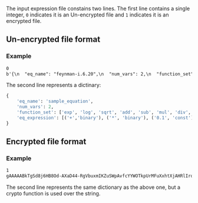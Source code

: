The input expression file constains two lines. The first line contains a single integer, `0` indicates it is an Un-encrypted file and `1` indicates it is an encrypted file.

## Un-encrypted file format


### Example
```txt
0
b'{\n  "eq_name": "feynman-i.6.20",\n  "num_vars": 2,\n  "function_set": [\n    "exp",\n    "log",\n    "sqrt",\n    "add",\n    "sub",\n    "mul",\n    "div",\n    "inv",\n    "sin",\n    "cos",\n    "const"\n  ],\n  "eq_expression": "[('+','binary'), ('*', 'binary'), ('0.1', 'const'), ('X1', 'var'), ('sin', 'unary'), ('X2', 'var')]"\n}'
```
The second line represents a dictinary:
```python
{
    'eq_name': 'sample_equation', 
    'num_vars': 2, 
    'function_set': ['exp', 'log', 'sqrt', 'add', 'sub', 'mul', 'div', 'inv', 'sin', 'cos', 'const'], 
    'eq_expression': [('+','binary'), ('*', 'binary'), ('0.1', 'const'), ('X1', 'var'), ('sin', 'unary'), ('X2', 'var')]
}
```

## Encrypted file format


### Example
```txt
1
gAAAAABkTgSd8j6HB8Od-AXaD44-RgVbuxmIKZuSWpAvfcYYWOTkpUrMFuXxhtXjAHRlIrqRk0bjOfAHT-CdkfkyZzOPX17ky5uY0px-IIhlmAdIV8VXfOy-kiwvyxM7mqwRspxwHoIGOFY0g9cr-HF9-Ogmo0Z9hXipHdxDZYGdTUvkUVM-rDflVlJjTEH5Wgj6oL_yR4Vf5K_ZXwJJAfsaPFQEndESQw6MATjzJh7w9ChCDoDOhpPlyNZQTk2zfTlYtDJ4-KC2ghS_r2k1G1Rv44fNkRY4z4QVbc3qT1Av-qpMLqMOL8RVdwgEfGvXAswqJ2Pqk-nIn0fLomfRMOBNSYAJnHoIwA==
```
The second line represents the same dictionary as the above one, but a crypto function is used over the string.